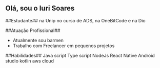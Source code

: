 ## Olá, sou o Iuri Soares 

##Estudante## na Unip no curso de ADS, na OneBitCode e na Dio

##Atuação Profissional##
- Atualmente sou barmen
- Trabalho com Freelancer em pequenos projetos

##Habilidades##
Java script
Type script
NodeJs
React Native
Android studio
kotlin
aws cloud


